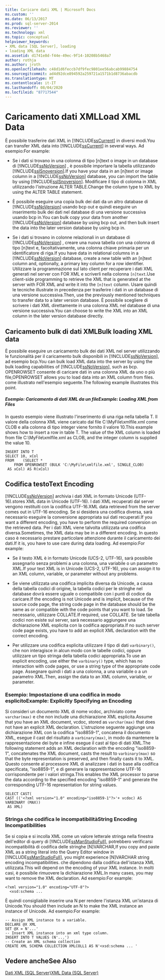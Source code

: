 ```yaml
---
title: Caricare dati XML | Microsoft Docs
ms.custom: ''
ms.date: 06/13/2017
ms.prod: sql-server-2014
ms.reviewer: ''
ms.technology: xml
ms.topic: conceptual
helpviewer_keywords:
- XML data [SQL Server], loading
- loading XML data
ms.assetid: d1741e8d-f44e-49ec-9f14-10208b5468a7
author: rothja
ms.author: jroth
ms.openlocfilehash: c48d1d6feccb7df9fec9801ee56abcab99884754
ms.sourcegitcommit: ad4d92dce894592a259721a1571b1d8736abacdb
ms.translationtype: MT
ms.contentlocale: it-IT
ms.lasthandoff: 08/04/2020
ms.locfileid: "87717544"
---
```

# <a name="load-xml-data"></a><span data-ttu-id="ec650-102">Caricamento dati XML</span><span class="sxs-lookup"><span data-stu-id="ec650-102">Load XML Data</span></span>
  <span data-ttu-id="ec650-103">È possibile trasferire dati XML in [!INCLUDE[ssCurrent](../../includes/sscurrent-md.md)] in diversi modi.</span><span class="sxs-lookup"><span data-stu-id="ec650-103">You can transfer XML data into [!INCLUDE[ssCurrent](../../includes/sscurrent-md.md)] in several ways.</span></span> <span data-ttu-id="ec650-104">Ad esempio:</span><span class="sxs-lookup"><span data-stu-id="ec650-104">For example:</span></span>  
  
-   <span data-ttu-id="ec650-105">Se i dati si trovano in una colonna di tipo [n]text o image in un database di [!INCLUDE[ssNoVersion](../../includes/ssnoversion-md.md)] , è possibile importare la tabella utilizzando [!INCLUDE[ssISnoversion](../../includes/ssisnoversion-md.md)].</span><span class="sxs-lookup"><span data-stu-id="ec650-105">If you have your data in an [n]text or image column in a [!INCLUDE[ssNoVersion](../../includes/ssnoversion-md.md)] database, you can import the table by using [!INCLUDE[ssISnoversion](../../includes/ssisnoversion-md.md)].</span></span> <span data-ttu-id="ec650-106">Modificare il tipo di colonna in XML utilizzando l'istruzione ALTER TABLE.</span><span class="sxs-lookup"><span data-stu-id="ec650-106">Change the column type to XML by using the ALTER TABLE statement.</span></span>  
  
-   <span data-ttu-id="ec650-107">È possibile eseguire una copia bulk dei dati da un altro database di [!INCLUDE[ssNoVersion](../../includes/ssnoversion-md.md)] usando bcp out e quindi eseguire un inserimento bulk dei dati nel database di una versione successiva usando bcp in.</span><span class="sxs-lookup"><span data-stu-id="ec650-107">You can bulk copy your data from another [!INCLUDE[ssNoVersion](../../includes/ssnoversion-md.md)] database by using bcp out, and then bulk insert the data into the later version database by using bcp in.</span></span>  
  
-   <span data-ttu-id="ec650-108">Se i dati si trovano in colonne relazionali in un database di [!INCLUDE[ssNoVersion](../../includes/ssnoversion-md.md)] , creare una nuova tabella con una colonna di tipo [n]text e, facoltativamente, una colonna chiave primaria per un identificatore di riga.</span><span class="sxs-lookup"><span data-stu-id="ec650-108">If you have data in relational columns in a [!INCLUDE[ssNoVersion](../../includes/ssnoversion-md.md)] database, create a new table with an [n]text column and, optionally, a primary key column for a row identifier.</span></span> <span data-ttu-id="ec650-109">Utilizzare la programmazione sul lato client per recuperare i dati XML generati nel server con FOR XML e scriverli nella colonna `[n]text`.</span><span class="sxs-lookup"><span data-stu-id="ec650-109">Use client-side programming to retrieve the XML that is generated at the server with FOR XML and write it into the `[n]text` column.</span></span> <span data-ttu-id="ec650-110">Usare quindi le tecniche illustrate in precedenza per trasferire i dati in un database di una versione successiva.</span><span class="sxs-lookup"><span data-stu-id="ec650-110">Then, use the previously mentioned techniques to transfer data to a later version database.</span></span> <span data-ttu-id="ec650-111">È possibile scegliere di scrivere i dati XML direttamente in una colonna XML nel database di una versione successiva.</span><span class="sxs-lookup"><span data-stu-id="ec650-111">You can choose to write the XML into an XML column in the later version database directly.</span></span>  
  
## <a name="bulk-loading-xml-data"></a><span data-ttu-id="ec650-112">Caricamento bulk di dati XML</span><span class="sxs-lookup"><span data-stu-id="ec650-112">Bulk loading XML data</span></span>  
 <span data-ttu-id="ec650-113">È possibile eseguire un caricamento bulk dei dati XML nel server utilizzando le funzionalità per il caricamento bulk disponibili in [!INCLUDE[ssNoVersion](../../includes/ssnoversion-md.md)], ad esempio bcp.</span><span class="sxs-lookup"><span data-stu-id="ec650-113">You can bulk load XML data into the server by using the bulk loading capabilities of [!INCLUDE[ssNoVersion](../../includes/ssnoversion-md.md)], such as bcp.</span></span> <span data-ttu-id="ec650-114">OPENROWSET consente di caricare dati in una colonna XML da uno o più file,</span><span class="sxs-lookup"><span data-stu-id="ec650-114">OPENROWSET allows you to load data into an XML column from files.</span></span> <span data-ttu-id="ec650-115">come illustrato nell'esempio seguente.</span><span class="sxs-lookup"><span data-stu-id="ec650-115">The following example illustrates this point.</span></span>  
  
##### <a name="example-loading-xml-from-files"></a><span data-ttu-id="ec650-116">Esempio: Caricamento di dati XML da un file</span><span class="sxs-lookup"><span data-stu-id="ec650-116">Example: Loading XML from Files</span></span>  
 <span data-ttu-id="ec650-117">In questo esempio viene illustrato l'inserimento di una riga nella tabella T. Il valore della colonna XML viene caricato dal file C:\MyFile\xmlfile.xml come CLOB e alla colonna di tipo integer viene fornito il valore 10.</span><span class="sxs-lookup"><span data-stu-id="ec650-117">This example shows how to insert a row in table T. The value of the XML column is loaded from file C:\MyFile\xmlfile.xml as CLOB, and the integer column is supplied the value 10.</span></span>  
  
```  
INSERT INTO T  
SELECT 10, xCol  
FROM    (SELECT *      
    FROM OPENROWSET (BULK 'C:\MyFile\xmlfile.xml', SINGLE_CLOB)   
 AS xCol) AS R(xCol)  
```  
  
## <a name="text-encoding"></a><span data-ttu-id="ec650-118">Codifica testo</span><span class="sxs-lookup"><span data-stu-id="ec650-118">Text Encoding</span></span>  
 [!INCLUDE[ssNoVersion](../../includes/ssnoversion-md.md)] <span data-ttu-id="ec650-119">archivia i dati XML in formato Unicode (UTF-16).</span><span class="sxs-lookup"><span data-stu-id="ec650-119">stores XML data in Unicode (UTF-16).</span></span> <span data-ttu-id="ec650-120">I dati XML recuperati dal server vengono restituiti con la codifica UTF-16.</span><span class="sxs-lookup"><span data-stu-id="ec650-120">XML data retrieved from the server comes out in UTF-16 encoding.</span></span> <span data-ttu-id="ec650-121">Se si desidera una codifica diversa, sarà necessario eseguire la conversione appropriata sui dati recuperati.</span><span class="sxs-lookup"><span data-stu-id="ec650-121">If you want a different encoding, you have to perform the required conversion on the retrieved data.</span></span> <span data-ttu-id="ec650-122">Per i dati XML viene talvolta utilizzata una codifica diversa.</span><span class="sxs-lookup"><span data-stu-id="ec650-122">Sometimes, the XML data may be in a different encoding.</span></span> <span data-ttu-id="ec650-123">In questo caso è necessario prestare particolare attenzione durante il caricamento dei dati.</span><span class="sxs-lookup"><span data-stu-id="ec650-123">If it is, you have to use care during data loading.</span></span> <span data-ttu-id="ec650-124">Ad esempio:</span><span class="sxs-lookup"><span data-stu-id="ec650-124">For example:</span></span>  
  
-   <span data-ttu-id="ec650-125">Se il testo XML è in formato Unicode (UCS-2, UTF-16), sarà possibile assegnarlo senza problemi a una colonna, una variabile o un parametro XML.</span><span class="sxs-lookup"><span data-stu-id="ec650-125">If your text XML is in Unicode (UCS-2, UTF-16), you can assign it to an XML column, variable, or parameter  without any problems.</span></span>  
  
-   <span data-ttu-id="ec650-126">Se viene utilizzata una codifica implicita diversa da Unicode, a causa della tabella codici di origine, la tabella codici per le stringhe nel database dovrà essere uguale o compatibile con i punti di codice da caricare.</span><span class="sxs-lookup"><span data-stu-id="ec650-126">If the encoding is not Unicode and is implicit, because of the source code page, the string code page in the database should be the same as or compatible with the code points that you want to load.</span></span> <span data-ttu-id="ec650-127">Se necessario, utilizzare COLLATE.</span><span class="sxs-lookup"><span data-stu-id="ec650-127">If required, use COLLATE.</span></span> <span data-ttu-id="ec650-128">Se tale tabella codici non esiste sul server, sarà necessario aggiungere una dichiarazione XML esplicita con la codifica appropriata.</span><span class="sxs-lookup"><span data-stu-id="ec650-128">If no such server code page exists, you have to add an explicit XML declaration with the correct encoding.</span></span>  
  
-   <span data-ttu-id="ec650-129">Per utilizzare una codifica esplicita utilizzare il tipo di dati `varbinary()`, che non interagisce in alcun modo con le tabelle codici, oppure utilizzare un tipo stringa della tabella codici appropriata.</span><span class="sxs-lookup"><span data-stu-id="ec650-129">To use an explicit encoding, use either the `varbinary()` type, which has no interaction with code pages, or use a string type of the appropriate code page.</span></span> <span data-ttu-id="ec650-130">Assegnare quindi i dati a una colonna, a una variabile o a un parametro XML.</span><span class="sxs-lookup"><span data-stu-id="ec650-130">Then, assign the data to an XML column, variable, or parameter.</span></span>  
  
### <a name="example-explicitly-specifying-an-encoding"></a><span data-ttu-id="ec650-131">Esempio: Impostazione di una codifica in modo esplicito</span><span class="sxs-lookup"><span data-stu-id="ec650-131">Example: Explicitly Specifying an Encoding</span></span>  
 <span data-ttu-id="ec650-132">Si consideri un documento XML di nome vcdoc, archiviato come `varchar(max)` e che non include una dichiarazione XML esplicita.</span><span class="sxs-lookup"><span data-stu-id="ec650-132">Assume that you have an XML document, vcdoc, stored as `varchar(max)` that does not have an explicit XML declaration.</span></span> <span data-ttu-id="ec650-133">L'istruzione seguente aggiunge una dichiarazione XML con la codifica "iso8859-1", concatena il documento XML, esegue il cast del risultato a `varbinary(max)`, in modo da mantenere la rappresentazione dei byte e infine esegue il cast al tipo di dati XML.</span><span class="sxs-lookup"><span data-stu-id="ec650-133">The following statement adds an XML declaration with the encoding "iso8859-1", concatenates the XML document, casts the result to `varbinary(max)` so that the byte representation is preserved, and then finally casts it to XML.</span></span> <span data-ttu-id="ec650-134">Questo consente al processore XML di analizzare i dati in base alla codifica specificata, "iso8859-1", e di generare la rappresentazione UTF-16 corrispondente per i valori stringa.</span><span class="sxs-lookup"><span data-stu-id="ec650-134">This enables the XML processor to parse the data according to the specified encoding "iso8859-1" and generate the corresponding UTF-16 representation for string values.</span></span>  
  
```  
SELECT CAST(   
CAST (('<?xml version="1.0" encoding="iso8859-1"?>'+ vcdoc) AS VARBINARY (MAX))   
 AS XML)  
```  
  
### <a name="string-encoding-incompatibilities"></a><span data-ttu-id="ec650-135">Stringa che codifica le incompatibilità</span><span class="sxs-lookup"><span data-stu-id="ec650-135">String Encoding Incompatibilities</span></span>  
 <span data-ttu-id="ec650-136">Se si copia e si incolla XML come un valore letterale stringa nella finestra dell'editor di query di [!INCLUDE[ssManStudioFull](../../includes/ssmanstudiofull-md.md)], potrebbero verificarsi incompatibilità di codifica delle stringhe [N]VARCHAR,</span><span class="sxs-lookup"><span data-stu-id="ec650-136">If you copy and paste XML as a string literal into the Query Editor window in [!INCLUDE[ssManStudioFull](../../includes/ssmanstudiofull-md.md)], you might experience [N]VARCHAR string encoding incompatibilities.</span></span> <span data-ttu-id="ec650-137">che dipendono dalla codifica dell'istanza XML utilizzata.</span><span class="sxs-lookup"><span data-stu-id="ec650-137">This will depend on the encoding of your XML instance.</span></span> <span data-ttu-id="ec650-138">In molti casi, è possibile rimuovere la dichiarazione XML.</span><span class="sxs-lookup"><span data-stu-id="ec650-138">In many cases, you may want to remove the XML declaration.</span></span> <span data-ttu-id="ec650-139">Ad esempio:</span><span class="sxs-lookup"><span data-stu-id="ec650-139">For example:</span></span>  
  
```  
<?xml version="1.0" encoding="UTF-8"?>  
  <xsd:schema ...  
```  
  
 <span data-ttu-id="ec650-140">È quindi consigliabile inserire una N per rendere l'istanza XML un'istanza di Unicode.</span><span class="sxs-lookup"><span data-stu-id="ec650-140">You should then include an N to make the XML instance an instance of Unicode.</span></span> <span data-ttu-id="ec650-141">Ad esempio:</span><span class="sxs-lookup"><span data-stu-id="ec650-141">For example:</span></span>  
  
```  
-- Assign XML instance to a variable.  
DECLARE @X XML  
SET @X = N'...'  
-- Insert XML instance into an xml type column.  
INSERT INTO T VALUES (N'...')  
-- Create an XML schema collection  
CREATE XML SCHEMA COLLECTION XMLCOLL1 AS N'<xsd:schema ... '  
```  
  
## <a name="see-also"></a><span data-ttu-id="ec650-142">Vedere anche</span><span class="sxs-lookup"><span data-stu-id="ec650-142">See Also</span></span>  
 [<span data-ttu-id="ec650-143">Dati XML &#40;SQL Server&#41;</span><span class="sxs-lookup"><span data-stu-id="ec650-143">XML Data &#40;SQL Server&#41;</span></span>](xml-data-sql-server.md)  
  
  
